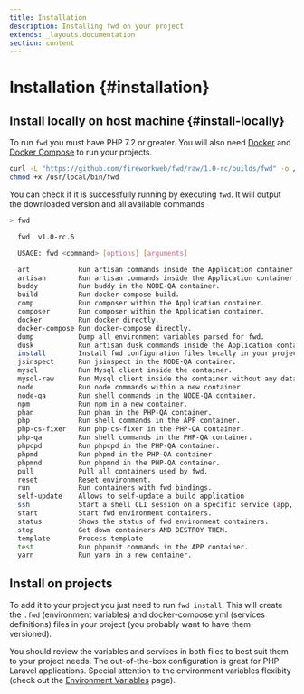 ```yaml
---
title: Installation
description: Installing fwd on your project
extends: _layouts.documentation
section: content
---
```


# Installation {#installation}

## Install locally on host machine {#install-locally}

To run `fwd` you must have PHP 7.2 or greater. You will also need [Docker](https://docs.docker.com/install/) and [Docker Compose](https://docs.docker.com/compose/) to run your projects.

```sh
curl -L "https://github.com/fireworkweb/fwd/raw/1.0-rc/builds/fwd" -o /usr/local/bin/fwd
chmod +x /usr/local/bin/fwd
```

You can check if it is successfully running by executing `fwd`. It will output the downloaded version and all available commands

```sh
> fwd

  fwd  v1.0-rc.6

  USAGE: fwd <command> [options] [arguments]

  art            Run artisan commands inside the Application container.
  artisan        Run artisan commands inside the Application container.
  buddy          Run buddy in the NODE-QA container.
  build          Run docker-compose build.
  comp           Run composer within the Application container.
  composer       Run composer within the Application container.
  docker         Run docker directly.
  docker-compose Run docker-compose directly.
  dump           Dump all environment variables parsed for fwd.
  dusk           Run artisan dusk commands inside the Application container.
  install        Install fwd configuration files locally in your project.
  jsinspect      Run jsinspect in the NODE-QA container.
  mysql          Run Mysql client inside the container.
  mysql-raw      Run Mysql client inside the container without any database.
  node           Run node commands within a new container.
  node-qa        Run shell commands in the NODE-QA container.
  npm            Run npm in a new container.
  phan           Run phan in the PHP-QA container.
  php            Run shell commands in the APP container.
  php-cs-fixer   Run php-cs-fixer in the PHP-QA container.
  php-qa         Run shell commands in the PHP-QA container.
  phpcpd         Run phpcpd in the PHP-QA container.
  phpmd          Run phpmd in the PHP-QA container.
  phpmnd         Run phpmnd in the PHP-QA container.
  pull           Pull all containers used by fwd.
  reset          Reset environment.
  run            Run containers with fwd bindings.
  self-update    Allows to self-update a build application
  ssh            Start a shell CLI session on a specific service (app, http, database)
  start          Start fwd environment containers.
  status         Shows the status of fwd environment containers.
  stop           Get down containers AND DESTROY THEM.
  template       Process template
  test           Run phpunit commands in the APP container.
  yarn           Run yarn in a new container.
```

## Install on projects

To add it to your project you just need to run `fwd install`. This will create the `.fwd` (environment variables) and docker-compose.yml (services definitions) files in your project (you probably want to have them versioned).

You should review the variables and services in both files to best suit them to your project needs. The out-of-the-box configuration is great for PHP Laravel applications. Special attention to the environment variables flexibity (check out the [Environment Variables](/docs/environment-variables) page).
